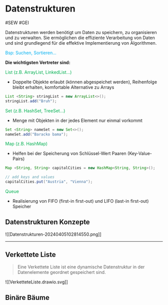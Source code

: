 # Datenstrukturen
#SEW #GEI 

Datenstrukturen werden benötigt um Daten zu speichern, zu organisieren und zu verwalten. Sie ermöglichen die effiziente Verarbeitung von Daten und sind grundlegend für die effektive Implementierung von Algorithmen.

<span style="color:#00b0f0">Bsp: Suchen, Sortieren...</span>

**Die wichtigsten Vertreter sind:**

<span style="color:#00b050">List (z.B. ArrayList, LinkedList...)</span>
-  Doppelte Objekte erlaubt (können abgespeichet werden), Reihenfolge bleibt erhalten, komfortable Alternative zu Arrays
```java
List <String> stringList = new ArrayList<>();
stringList.add("Bruh");
```

<span style="color:#00b050">Set (z.B. HashSet, TreeSet...)</span>
- Menge mit Objekten in der jedes Element nur einmal vorkommt
```java
Set <String> nameSet = new Set<>();
nameSet.add("Baracko bama");
```

<span style="color:#00b050">Map (z.B. HashMap)</span>
- Helfen bei der Speicherung von Schlüssel-Wert Paaren (Key-Value-Pairs)
```java
Map <String, String> capitalCities = new HashMap<String, String>();

// add keys and values
capitalCities.put("Austria", "Vienna");
```

<span style="color:#00b050">Queue</span>
- Realisierung von FIFO (first-in first-out) und LIFO (last-in first-out) Speicher

## Datenstrukturen Konzepte

![[Datenstrukturen-20240405102814550.png]]

****
## Verkettete Liste

>Eine Verkettete Liste ist eine dynamische Datenstruktur in der Datenelemente geordnet gespeichert sind.

![[VerketteteListe.drawio.svg]]

## Binäre Bäume
